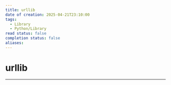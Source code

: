 ```yaml
---
title: urllib
date of creation: 2025-04-21T23:10:00
tags:
  - Library
  - Python/Library
read status: false
completion status: false
aliases:
---
```

# urllib
---
